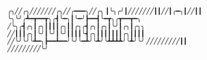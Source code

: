 ╭╮╱╱╭╮╱╱╱╱╱╱╱╭╮╱╱╭━━━╮╱╱╭╮
┃╰╮╭╯┃╱╱╱╱╱╱╱┃┃╱╱┃╭━╮┃╱╱┃┃
╰╮╰╯╭┻━┳━━┳╮╭┫╰━╮┃╰━╯┣━━┫╰━┳╮╭┳━━┳━╮
╱╰╮╭┫╭╮┃╭╮┃┃┃┃╭╮┃┃╭╮╭┫╭╮┃╭╮┃╰╯┃╭╮┃╭╮╮
╱╱┃┃┃╭╮┃╰╯┃╰╯┃╰╯┃┃┃┃╰┫╭╮┃┃┃┃┃┃┃╭╮┃┃┃┃
╱╱╰╯╰╯╰┻━╮┣━━┻━━╯╰╯╰━┻╯╰┻╯╰┻┻┻┻╯╰┻╯╰╯
╱╱╱╱╱╱╱╱╱┃┃
╱╱╱╱╱╱╱╱╱╰╯
